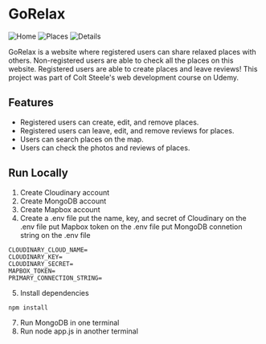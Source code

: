 # GoRelax 
![Home](https://res.cloudinary.com/dql5gkbx4/image/upload/v1623103018/homepage_cskksx.png)
![Places](https://res.cloudinary.com/dql5gkbx4/image/upload/v1623103010/allplaces_zzwinx.png)
![Details](https://res.cloudinary.com/dql5gkbx4/image/upload/v1623103010/detail_bgufgd.png)

GoRelax is a website where registered users can share relaxed places with others. Non-registered users are able to check all the places on this website. Registered users are able to create places and leave reviews! This project was part of Colt Steele's web development course on Udemy.

## Features
* Registered users can create, edit, and remove places.
* Registered users can leave, edit, and remove reviews for places.
* Users can search places on the map.
* Users can check the photos and reviews of places.

## Run Locally
1. Create Cloudinary account
2. Create MongoDB account
3. Create Mapbox account
4. Create a .env file 
put the name, key, and secret of Cloudinary on the .env file
put Mapbox token on the .env file
put MongoDB connetion string on the .env file
```
CLOUDINARY_CLOUD_NAME=
CLOUDINARY_KEY=
CLOUDINARY_SECRET=
MAPBOX_TOKEN=
PRIMARY_CONNECTION_STRING=
```
5. Install dependencies
```
npm install
```
7. Run MongoDB in one terminal
8. Run node app.js in another terminal
